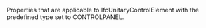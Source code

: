 Properties that are applicable to IfcUnitaryControlElement with the predefined type set to CONTROLPANEL.